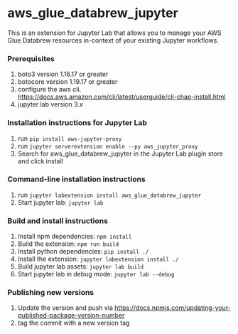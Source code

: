 # aws_glue_databrew_jupyter

This is an extension for Jupyter Lab that allows you to manage your AWS Glue Databrew resources in-context of your existing Jupyter workflows. 

### Prerequisites

1. boto3 version 1.16.17 or greater
1. botocore version 1.19.17 or greater
1. configure the aws cli. https://docs.aws.amazon.com/cli/latest/userguide/cli-chap-install.html
1. jupyter lab version 3.x

### Installation instructions for Jupyter Lab

1. run `pip install aws-jupyter-proxy`
1. run `jupyter serverextension enable --py aws_jupyter_proxy`
1. Search for aws_glue_databrew_jupyter in the Jupyter Lab plugin store and click install

### Command-line installation instructions
1. run `jupyter labextension install aws_glue_databrew_jupyter`
1. Start jupyter lab: `jupyter lab`


### Build and install instructions
1. Install npm dependencies: `npm install`
1. Build the extension: `npm run build`
1. Install python dependencies: `pip install ./`
1. Install the extension: `jupyter labextension install ./`
1. Build jupyter lab assets: `jupyter lab build`
1. Start jupyter lab in debug mode: `jupyter lab --debug`

### Publishing new versions
1. Update the version and push via https://docs.npmjs.com/updating-your-published-package-version-number
1. tag the commit with a new version tag


